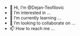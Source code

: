 - 👋 Hi, I’m @Dejan-Teofilovic
- 👀 I’m interested in ...
- 🌱 I’m currently learning ...
- 💞️ I’m looking to collaborate on ...
- 📫 How to reach me ...

<!---
Dejan-Teofilovic/Dejan-Teofilovic is a ✨ special ✨ repository because its `README.md` (this file) appears on your GitHub profile.
You can click the Preview link to take a look at your changes.
--->
